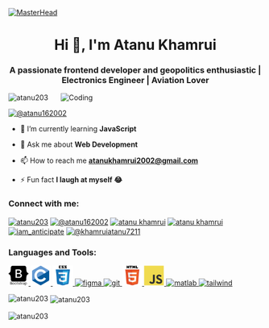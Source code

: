 [![MasterHead](https://repository-images.githubusercontent.com/588181932/e36ec678-7984-4cdd-8e4c-a3932772ff8e)](https://atanu203.io)
<h1 align="center">Hi 👋, I'm Atanu Khamrui</h1>
<h3 align="center">A passionate frontend developer and geopolitics enthusiastic | Electronics Engineer | Aviation Lover</h3>
<img align="right" alt="Coding" width="400" src="https://camo.githubusercontent.com/a4c584bce1c41271485d28f92aaf9f581b3c88b68ca723b6edfd58b4ba988c2b/68747470733a2f2f63646e2e6472696262626c652e636f6d2f75736572732f313138373833362f73637265656e73686f74732f363533393432392f70726f6772616d65722e676966">

<p align="left"> <img src="https://komarev.com/ghpvc/?username=atanu203&label=Profile%20views&color=0e75b6&style=flat" alt="atanu203" /> </p>

<p align="left"> <a href="https://twitter.com/@atanu162002" target="blank"><img src="https://img.shields.io/twitter/follow/@atanu162002?logo=twitter&style=for-the-badge" alt="@atanu162002" /></a> </p>

- 🌱 I’m currently learning **JavaScript**

- 💬 Ask me about **Web Development**

- 📫 How to reach me **atanukhamrui2002@gmail.com**

- ⚡ Fun fact **I laugh at myself 😂**

<h3 align="left">Connect with me:</h3>
<p align="left">
<a href="https://codepen.io/atanu203" target="blank"><img align="center" src="https://raw.githubusercontent.com/rahuldkjain/github-profile-readme-generator/master/src/images/icons/Social/codepen.svg" alt="atanu203" height="30" width="40" /></a>
<a href="https://twitter.com/@atanu162002" target="blank"><img align="center" src="https://raw.githubusercontent.com/rahuldkjain/github-profile-readme-generator/master/src/images/icons/Social/twitter.svg" alt="@atanu162002" height="30" width="40" /></a>
<a href="https://linkedin.com/in/atanu khamrui" target="blank"><img align="center" src="https://raw.githubusercontent.com/rahuldkjain/github-profile-readme-generator/master/src/images/icons/Social/linked-in-alt.svg" alt="atanu khamrui" height="30" width="40" /></a>
<a href="https://fb.com/atanu khamrui" target="blank"><img align="center" src="https://raw.githubusercontent.com/rahuldkjain/github-profile-readme-generator/master/src/images/icons/Social/facebook.svg" alt="atanu khamrui" height="30" width="40" /></a>
<a href="https://instagram.com/iam_anticipate" target="blank"><img align="center" src="https://raw.githubusercontent.com/rahuldkjain/github-profile-readme-generator/master/src/images/icons/Social/instagram.svg" alt="iam_anticipate" height="30" width="40" /></a>
<a href="https://www.hackerrank.com/@khamruiatanu7211" target="blank"><img align="center" src="https://raw.githubusercontent.com/rahuldkjain/github-profile-readme-generator/master/src/images/icons/Social/hackerrank.svg" alt="@khamruiatanu7211" height="30" width="40" /></a>
</p>

<h3 align="left">Languages and Tools:</h3>
<p align="left"> <a href="https://getbootstrap.com" target="_blank" rel="noreferrer"> <img src="https://raw.githubusercontent.com/devicons/devicon/master/icons/bootstrap/bootstrap-plain-wordmark.svg" alt="bootstrap" width="40" height="40"/> </a> <a href="https://www.cprogramming.com/" target="_blank" rel="noreferrer"> <img src="https://raw.githubusercontent.com/devicons/devicon/master/icons/c/c-original.svg" alt="c" width="40" height="40"/> </a> <a href="https://www.w3schools.com/css/" target="_blank" rel="noreferrer"> <img src="https://raw.githubusercontent.com/devicons/devicon/master/icons/css3/css3-original-wordmark.svg" alt="css3" width="40" height="40"/> </a> <a href="https://www.figma.com/" target="_blank" rel="noreferrer"> <img src="https://www.vectorlogo.zone/logos/figma/figma-icon.svg" alt="figma" width="40" height="40"/> </a> <a href="https://git-scm.com/" target="_blank" rel="noreferrer"> <img src="https://www.vectorlogo.zone/logos/git-scm/git-scm-icon.svg" alt="git" width="40" height="40"/> </a> <a href="https://www.w3.org/html/" target="_blank" rel="noreferrer"> <img src="https://raw.githubusercontent.com/devicons/devicon/master/icons/html5/html5-original-wordmark.svg" alt="html5" width="40" height="40"/> </a> <a href="https://developer.mozilla.org/en-US/docs/Web/JavaScript" target="_blank" rel="noreferrer"> <img src="https://raw.githubusercontent.com/devicons/devicon/master/icons/javascript/javascript-original.svg" alt="javascript" width="40" height="40"/> </a> <a href="https://www.mathworks.com/" target="_blank" rel="noreferrer"> <img src="https://upload.wikimedia.org/wikipedia/commons/2/21/Matlab_Logo.png" alt="matlab" width="40" height="40"/> </a> <a href="https://tailwindcss.com/" target="_blank" rel="noreferrer"> <img src="https://www.vectorlogo.zone/logos/tailwindcss/tailwindcss-icon.svg" alt="tailwind" width="40" height="40"/> </a> </p>

<p><img align="left" src="https://github-readme-stats.vercel.app/api/top-langs?username=atanu203&show_icons=true&locale=en&layout=compact" alt="atanu203" /></p>

<p>&nbsp;<img align="center" src="https://github-readme-stats.vercel.app/api?username=atanu203&show_icons=true&locale=en" alt="atanu203" /></p>

<p><img align="center" src="https://github-readme-streak-stats.herokuapp.com/?user=atanu203&" alt="atanu203" /></p>
